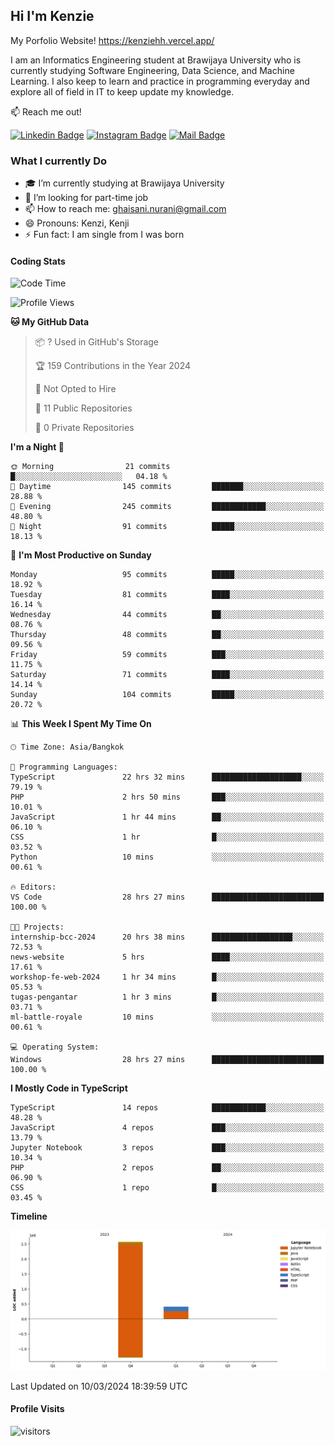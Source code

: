 ## Hi I'm Kenzie

My Porfolio Website!
https://kenziehh.vercel.app/

I am an Informatics Engineering student at Brawijaya University who is currently studying Software Engineering, Data Science, and Machine Learning. I also keep to learn and practice in programming everyday and explore all of field in IT to keep update my knowledge.

:mailbox: Reach me out!

[![Linkedin Badge](https://img.shields.io/badge/-Kenzie_Taqiyassar-0e76a8?style=flat&labelColor=0e76a8&logo=linkedin&logoColor=white)](https://www.linkedin.com/in/kenzie-taqiyassar-37458b1aa/) 
[![Instagram Badge](https://img.shields.io/badge/-@__kenziehh_-e84393?style=flat&labelColor=e84393&logo=instagram&logoColor=white)](https://www.instagram.com/_kenziehh/) 
[![Mail Badge](https://img.shields.io/badge/-ghaisani.nurani-c0392b?style=flat&labelColor=c0392b&logo=gmail&logoColor=white)](mailto:ghaisani.nurani@gmail.com)

### What I currently Do

- 🎓 I’m currently studying at Brawijaya University
- 💼 I’m looking for part-time job
- 📫 How to reach me: ghaisani.nurani@gmail.com
- 😄 Pronouns: Kenzi, Kenji
- ⚡ Fun fact: I am single from I was born

#### Coding Stats
<!--START_SECTION:waka-->
![Code Time](http://img.shields.io/badge/Code%20Time-262%20hrs%2041%20mins-blue)

![Profile Views](http://img.shields.io/badge/Profile%20Views-0-blue)

**🐱 My GitHub Data** 

> 📦 ? Used in GitHub's Storage 
 > 
> 🏆 159 Contributions in the Year 2024
 > 
> 🚫 Not Opted to Hire
 > 
> 📜 11 Public Repositories 
 > 
> 🔑 0 Private Repositories 
 > 
**I'm a Night 🦉** 

```text
🌞 Morning                21 commits          █░░░░░░░░░░░░░░░░░░░░░░░░   04.18 % 
🌆 Daytime                145 commits         ███████░░░░░░░░░░░░░░░░░░   28.88 % 
🌃 Evening                245 commits         ████████████░░░░░░░░░░░░░   48.80 % 
🌙 Night                  91 commits          █████░░░░░░░░░░░░░░░░░░░░   18.13 % 
```
📅 **I'm Most Productive on Sunday** 

```text
Monday                   95 commits          █████░░░░░░░░░░░░░░░░░░░░   18.92 % 
Tuesday                  81 commits          ████░░░░░░░░░░░░░░░░░░░░░   16.14 % 
Wednesday                44 commits          ██░░░░░░░░░░░░░░░░░░░░░░░   08.76 % 
Thursday                 48 commits          ██░░░░░░░░░░░░░░░░░░░░░░░   09.56 % 
Friday                   59 commits          ███░░░░░░░░░░░░░░░░░░░░░░   11.75 % 
Saturday                 71 commits          ████░░░░░░░░░░░░░░░░░░░░░   14.14 % 
Sunday                   104 commits         █████░░░░░░░░░░░░░░░░░░░░   20.72 % 
```


📊 **This Week I Spent My Time On** 

```text
🕑︎ Time Zone: Asia/Bangkok

💬 Programming Languages: 
TypeScript               22 hrs 32 mins      ████████████████████░░░░░   79.19 % 
PHP                      2 hrs 50 mins       ███░░░░░░░░░░░░░░░░░░░░░░   10.01 % 
JavaScript               1 hr 44 mins        ██░░░░░░░░░░░░░░░░░░░░░░░   06.10 % 
CSS                      1 hr                █░░░░░░░░░░░░░░░░░░░░░░░░   03.52 % 
Python                   10 mins             ░░░░░░░░░░░░░░░░░░░░░░░░░   00.61 % 

🔥 Editors: 
VS Code                  28 hrs 27 mins      █████████████████████████   100.00 % 

🐱‍💻 Projects: 
internship-bcc-2024      20 hrs 38 mins      ██████████████████░░░░░░░   72.53 % 
news-website             5 hrs               ████░░░░░░░░░░░░░░░░░░░░░   17.61 % 
workshop-fe-web-2024     1 hr 34 mins        █░░░░░░░░░░░░░░░░░░░░░░░░   05.53 % 
tugas-pengantar          1 hr 3 mins         █░░░░░░░░░░░░░░░░░░░░░░░░   03.71 % 
ml-battle-royale         10 mins             ░░░░░░░░░░░░░░░░░░░░░░░░░   00.61 % 

💻 Operating System: 
Windows                  28 hrs 27 mins      █████████████████████████   100.00 % 
```

**I Mostly Code in TypeScript** 

```text
TypeScript               14 repos            ████████████░░░░░░░░░░░░░   48.28 % 
JavaScript               4 repos             ███░░░░░░░░░░░░░░░░░░░░░░   13.79 % 
Jupyter Notebook         3 repos             ███░░░░░░░░░░░░░░░░░░░░░░   10.34 % 
PHP                      2 repos             ██░░░░░░░░░░░░░░░░░░░░░░░   06.90 % 
CSS                      1 repo              █░░░░░░░░░░░░░░░░░░░░░░░░   03.45 % 
```



**Timeline**

![Lines of Code chart](https://raw.githubusercontent.com/kenziehh/kenziehh/master/assets/bar_graph.png)


 Last Updated on 10/03/2024 18:39:59 UTC
<!--END_SECTION:waka-->


#### Profile Visits

![visitors](https://visitor-badge.glitch.me/badge?page_id=kenziehh.kenziehh)





